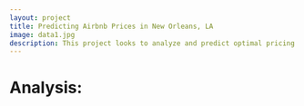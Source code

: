 ```yaml
---
layout: project
title: Predicting Airbnb Prices in New Orleans, LA
image: data1.jpg
description: This project looks to analyze and predict optimal pricing for Airbnb rentals in New Orleans, Louisiana, then specifically within the Milan neighborhood. All data obtained from insideairbnb.com. 
---
```

# Analysis:



